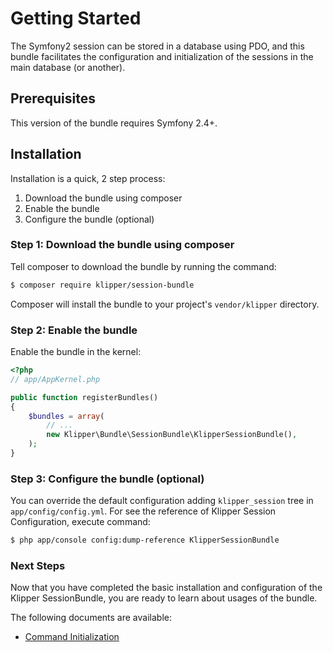 Getting Started
===============

The Symfony2 session can be stored in a database using PDO, 
and this bundle facilitates the configuration and initialization of the 
sessions in the main database (or another).

## Prerequisites

This version of the bundle requires Symfony 2.4+.

## Installation

Installation is a quick, 2 step process:

1. Download the bundle using composer
2. Enable the bundle
3. Configure the bundle (optional)

### Step 1: Download the bundle using composer

Tell composer to download the bundle by running the command:

```bash
$ composer require klipper/session-bundle
```

Composer will install the bundle to your project's `vendor/klipper` directory.

### Step 2: Enable the bundle

Enable the bundle in the kernel:

```php
<?php
// app/AppKernel.php

public function registerBundles()
{
    $bundles = array(
        // ...
        new Klipper\Bundle\SessionBundle\KlipperSessionBundle(),
    );
}
```

### Step 3: Configure the bundle (optional)

You can override the default configuration adding `klipper_session` tree in `app/config/config.yml`.
For see the reference of Klipper Session Configuration, execute command:

```bash
$ php app/console config:dump-reference KlipperSessionBundle
```

### Next Steps

Now that you have completed the basic installation and configuration of the
Klipper SessionBundle, you are ready to learn about usages of the bundle.

The following documents are available:

- [Command Initialization](command_initialization.md)
